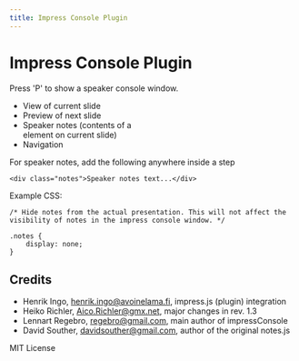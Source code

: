 ```yaml
---
title: Impress Console Plugin
---
```

Impress Console Plugin
======================

Press 'P' to show a speaker console window.

* View of current slide
* Preview of next slide
* Speaker notes (contents of a <div class="notes"> element on current slide)
* Navigation

For speaker notes, add the following anywhere inside a step

    <div class="notes">Speaker notes text...</div>

Example CSS:

    /* Hide notes from the actual presentation. This will not affect the visibility of notes in the impress console window. */

    .notes {
        display: none;
    }



Credits
-------

* Henrik Ingo, henrik.ingo@avoinelama.fi, impress.js (plugin) integration
* Heiko Richler, Aico.Richler@gmx.net, major changes in rev. 1.3
* Lennart Regebro, regebro@gmail.com, main author of impressConsole
* David Souther, davidsouther@gmail.com, author of the original notes.js

MIT License
